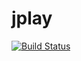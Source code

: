 # jplay

[![Build Status](https://travis-ci.org/travis-ci/travis-web.svg?branch=master)](https://travis-ci.org/travis-ci/travis-web)